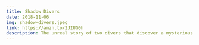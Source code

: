 ```yaml
---
title: Shadow Divers
date: 2018-11-06
img: shadow-divers.jpeg
link: https://amzn.to/2JIUG0h
description: The unreal story of two divers that discover a mysterious German submarine and become consumed by a deeper mission to honor the soldiers that lost their lives.
---
```

